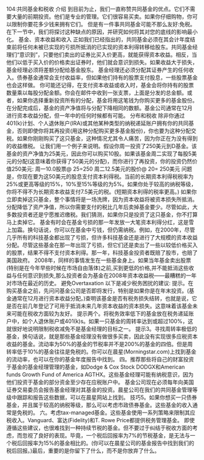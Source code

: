 104:共同基金和税收
介绍
到目前为止，我们一直称赞共同基金的优点。它们不需要大量的前期投资。他们是专业的管理。它们很容易买卖。如果你仔细购物，你可以限制你要花多少钱来拥有它们。
但是有一件事共同基金可能不那么友好:免税。在下一节中，我们将探讨这种缺点的原因，并研究如何将其对您的底线的影响最小化。
基金、资本收益和收入
正如我们已经指出的，共同基金必须在其会计年度结束前将任何未被已实现的亏损所抵消的已实现的资本利得转移给股东。共同基金经理们“意识到”，只要他们卖出的证券比买入价更高，就能获得资本收益。相反，当他们以低于买入价的价格卖出证券时，他们就会意识到损失。如果收益大于损失，基金经理必须将差额分配给基金股东。
基金经理还必须分配其证券产生的任何收入。债券基金通常会支付收益率，但如果他们持有的股票支付股息，一些股票基金也会这样做。
你可能还记得，在支付资本收益或收入时，基金会将你持有的股票数量乘以每股分配金额。你会在邮件中收到一张支票，上面是分发的总金额。或者，如果你选择重新投资所有的分配，基金将用这笔钱为你购买更多的基金股份。在分配完成后，基金的资产净值将与分配下降相同的数额。基金公司通常在12月进行资本收益分配，但一年中的任何时候都有可能。
分布和税收
除非你通过401(k)计划、个人退休账户(IRA)或其他某种类型的纳税递延账户拥有你的共同基金，否则即使你将其再投资(用这种分配购买更多基金股份)，你也要为这种分配交税。如果你刚刚购买了这只基金，这种情况尤其令人痛苦，因为你正在为没有得到的收益缴税。
让我们用一个例子来说明。假设你周一投资了250美元到D基金。该基金的资产净值为25美元，因此你可以购买10股。如果该基金周二实现了每股5美元的分配(这意味着你获得了50美元的分配)，而你进行了再投资，你的投资仍然价值250美元:
周一10.0股票@ $25=$250
周二12.5美元的股价@ 20= 250美元
问题是，你现在要为这50美元的股息支付资本利得税。当前的长期资本利得税税率为25%或更高等级的15%，10%至15%等级的为5%。如果你处于较高的纳税等级，你将不得不为长期资本收益支付7.5美元的税。(短期资本利得的税率更高。)
如果你立即卖掉这只基金，整个事情将是一场洗牌，因为资本收益将被资本损失所抵消。分配降低了资产净值，所以你需要支付的税比几年后卖掉基金要少。尽管如此，大多数投资者还是宁愿推迟缴税。我们猜测，如果你只是投资了这只基金，你不打算马上卖掉它。
基金有时会在基金亏损的那一年发放一大笔资本利得分红，这是雪上加霜。换句话说，你可以在基金中亏钱，但仍需纳税。例如，在2000年，尽管几乎所有的科技基金都出现了亏损，但许多科技基金还是进行了大规模的资本收益分配。尽管这些基金在那一年出现了亏损，但它们还是卖出了一些以较低价格买入的股票，结果不得不支付资本利得。那一年，科技基金投资者既赔了股市，也赔了美国政府。
2008年，同样的事情发生在一些基金身上。如果当年基金卖出股票(特别是在今年早些时候在市场自由落体)之前,买到更低的价格,并不能抵消这些收益与任何意识到损失,那么投资者会为基金在2008年资本收益税——最糟糕的一年对市场在最近的历史。
避免Overtaxation
以下是减少税务困扰的建议:
提示。在购买基金之前，先问问基金公司是否即将发行，特别是如果你是在年末投资。(基金通常在12月进行资本收益分配。)查明该基金是否有税务损失结转，也就是说，它是否在前几年登记了可用于抵消未来几年资本收益的资本损失。这意味着该基金未来可能在税收方面较为友好。
提示两个。将税务效率低下的基金放在税务递延账户中，如个人退休账户或401(k)s。如果一只基金的周转率达到或超过100%，这就很好地说明限制税收减免不是基金经理的目标之一。
提示3。寻找周转率极低的基金，换句话说，就是那些基金经理没有做很多买卖，因此没有实现很多应税资本收益的基金。流动率为50%的基金的节税率并不是200%的基金的四倍。但是周转率低于10%的基金往往是免税的。你可以在晨星(Morningstar.com)上找到基金的流动率，也可以在你的基金年度报告中找到。
四。推荐那些将自己的财富投资于基金的基金经理管理的基金，如Dodge & Cox Stock DODGX和American funds Growth Fund of America AGTHX。这些基金经理可能有纳税意识，因为他们投资于基金的部分资金至少存在应税账户中。
基金公司现在必须每年向美国证券交易委员会报告基金经理对其基金的投资。晨星公司在我们的共同基金管理等级中跟踪和报告这些数据，可以在晨星网站上找到。
技巧5。如果你想买一只债券基金，并且属于较高的纳税等级，那么可以考虑市政债券基金。这些基金的收入通常是免税的。
六。考虑tax-managed基金。这些基金使用一系列策略来限制其应税收入。Vanguard、富达(Fidelity)和T. Rowe Price都提供税务管理基金。
即使遵循这些建议，也很难找到一种持续节税的基金。但不要过于纠结于税收方面的考虑，而忽视了良好的表现。毕竟，一个税后回报率为7%的节税基金，是无法与一个税后回报率为15%的基金相比的。(你可以在晨星公司的基金报告中找到我们的税后回报。)最后，重要的是你留下了什么，而不是你放弃了什么。